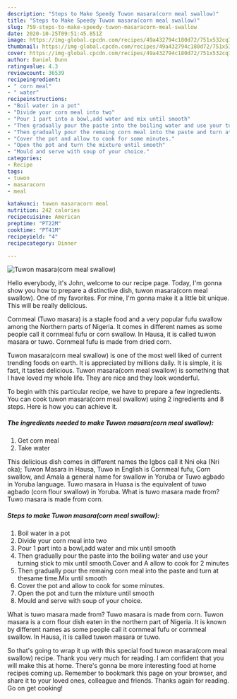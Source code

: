 ```yaml
---
description: "Steps to Make Speedy Tuwon masara(corn meal swallow)"
title: "Steps to Make Speedy Tuwon masara(corn meal swallow)"
slug: 759-steps-to-make-speedy-tuwon-masaracorn-meal-swallow
date: 2020-10-25T09:51:45.851Z
image: https://img-global.cpcdn.com/recipes/49a432794c180d72/751x532cq70/tuwon-masaracorn-meal-swallow-recipe-main-photo.jpg
thumbnail: https://img-global.cpcdn.com/recipes/49a432794c180d72/751x532cq70/tuwon-masaracorn-meal-swallow-recipe-main-photo.jpg
cover: https://img-global.cpcdn.com/recipes/49a432794c180d72/751x532cq70/tuwon-masaracorn-meal-swallow-recipe-main-photo.jpg
author: Daniel Dunn
ratingvalue: 4.3
reviewcount: 36539
recipeingredient:
- " corn meal"
- " water"
recipeinstructions:
- "Boil water in a pot"
- "Divide your corn meal into two"
- "Pour 1 part into a bowl,add water and mix until smooth"
- "Then gradually pour the paste into the boiling water and use your turning stick to mix until smooth.Cover and A allow to cook for 2 minutes"
- "Then gradually pour the remaing corn meal into the paste and turn at thesame time.Mix until smooth"
- "Cover the pot and allow to cook for some minutes."
- "Open the pot and turn the mixture until smooth"
- "Mould and serve with soup of your choice."
categories:
- Recipe
tags:
- tuwon
- masaracorn
- meal

katakunci: tuwon masaracorn meal 
nutrition: 242 calories
recipecuisine: American
preptime: "PT22M"
cooktime: "PT41M"
recipeyield: "4"
recipecategory: Dinner

---
```



![Tuwon masara(corn meal swallow)](https://img-global.cpcdn.com/recipes/49a432794c180d72/751x532cq70/tuwon-masaracorn-meal-swallow-recipe-main-photo.jpg)

Hello everybody, it's John, welcome to our recipe page. Today, I'm gonna show you how to prepare a distinctive dish, tuwon masara(corn meal swallow). One of my favorites. For mine, I'm gonna make it a little bit unique. This will be really delicious.

Cornmeal (Tuwo masara) is a staple food and a very popular fufu swallow among the Northern parts of Nigeria. It comes in different names as some people call it cornmeal fufu or corn swallow. In Hausa, it is called tuwon masara or tuwo. Cornmeal fufu is made from dried corn.

Tuwon masara(corn meal swallow) is one of the most well liked of current trending foods on earth. It is appreciated by millions daily. It is simple, it is fast, it tastes delicious. Tuwon masara(corn meal swallow) is something that I have loved my whole life. They are nice and they look wonderful.


To begin with this particular recipe, we have to prepare a few ingredients. You can cook tuwon masara(corn meal swallow) using 2 ingredients and 8 steps. Here is how you can achieve it.

<!--inarticleads1-->

##### The ingredients needed to make Tuwon masara(corn meal swallow):

1. Get  corn meal
1. Take  water


This delicious dish comes in different names the Igbos call it Nni oka (Nri oka); Tuwon Masara in Hausa, Tuwo in English is Cornmeal fufu, Corn swallow, and Amala a general name for swallow in Yoruba or Tuwo agbado in Yoruba language. Tuwo masara in Huasa is the equivalent of tuwo agbado (corn flour swallow) in Yoruba. What is tuwo masara made from? Tuwo masara is made from corn. 

<!--inarticleads2-->

##### Steps to make Tuwon masara(corn meal swallow):

1. Boil water in a pot
1. Divide your corn meal into two
1. Pour 1 part into a bowl,add water and mix until smooth
1. Then gradually pour the paste into the boiling water and use your turning stick to mix until smooth.Cover and A allow to cook for 2 minutes
1. Then gradually pour the remaing corn meal into the paste and turn at thesame time.Mix until smooth
1. Cover the pot and allow to cook for some minutes.
1. Open the pot and turn the mixture until smooth
1. Mould and serve with soup of your choice.


What is tuwo masara made from? Tuwo masara is made from corn. Tuwon masara is a corn flour dish eaten in the northern part of Nigeria. It is known by different names as some people call it cornmeal fufu or cornmeal swallow. In Hausa, it is called tuwon masara or tuwo. 

So that's going to wrap it up with this special food tuwon masara(corn meal swallow) recipe. Thank you very much for reading. I am confident that you will make this at home. There's gonna be more interesting food at home recipes coming up. Remember to bookmark this page on your browser, and share it to your loved ones, colleague and friends. Thanks again for reading. Go on get cooking!
